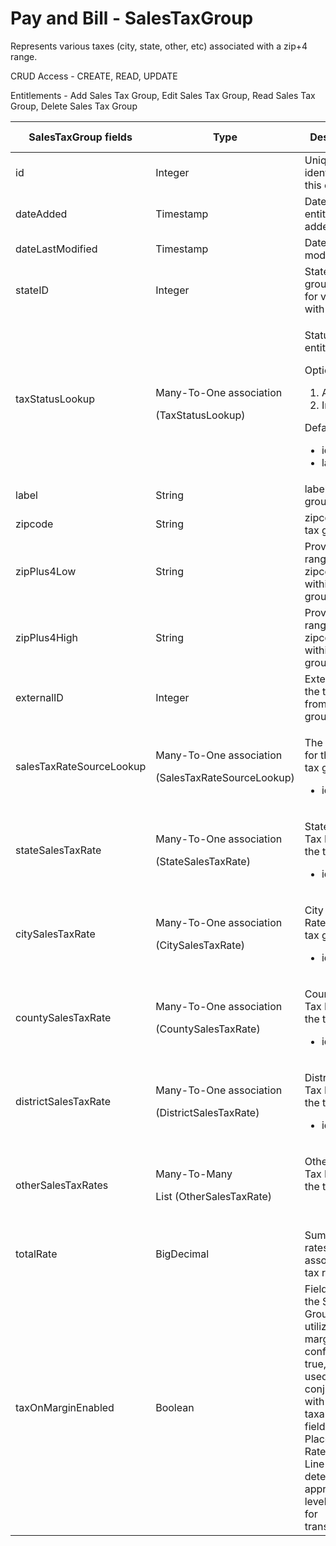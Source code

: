# Pay and Bill - SalesTaxGroup

Represents various taxes (city, state, other, etc) associated with a zip+4 range.

CRUD Access - CREATE, READ, UPDATE

Entitlements - Add Sales Tax Group, Edit Sales Tax Group, Read Sales Tax Group, Delete Sales Tax Group

<table>
    <colgroup>
        <col width="20%"/>
        <col width="20%"/>
        <col width="20%"/>
        <col width="20%"/>
        <col width="20%"/>
    </colgroup>
    <thead>
        <tr class="header">
            <th>SalesTaxGroup fields</th>
            <th>Type</th>
            <th>Description</th>
            <th>Not null</th>
            <th>Read-only</th>
        </tr>
    </thead>
    <tbody>
        <tr>
            <td>id</td>
            <td>Integer</td>
            <td>Unique identifier for this entity.</td>
            <td>X</td>
            <td>X</td>
        </tr>
        <tr>
            <td>dateAdded</td>
            <td>Timestamp</td>
            <td>Date the entity was added</td>
            <td>X</td>
            <td>X</td>
        </tr>
        <tr>
            <td>dateLastModified</td>
            <td>Timestamp</td>
            <td>Date last modified</td>
            <td>X</td>
            <td>X</td>
        </tr>
        <tr>
            <td>stateID</td>
            <td>Integer</td>
            <td>State id of tax group userd for validation with zip code</td>
            <td>X</td>
            <td><br/></td>
        </tr>
        <tr>
            <td>taxStatusLookup</td>
            <td><p>Many-To-One association</p>
                <div>(TaxStatusLookup)</div>
            </td>
            <td>
                <p>Status of this entity.</p>
                <p>Options are:</p>
                <ol>
                    <li>Active</li>
                    <li>Inactive</li>
                </ol>
                <p>Default fields:</p>
                <ul>
                    <li>id</li>
                    <li>label</li>
                </ul>
            </td>
            <td><br/></td>
            <td><br/></td>
        </tr>
        <tr>
            <td>label</td>
            <td>String</td>
            <td>label of tax group</td>
            <td>X</td>
            <td><br/></td>
        </tr>
        <tr>
            <td>zipcode</td>
            <td>String</td>
            <td>zipcode of tax group</td>
            <td>X</td>
            <td><br/></td>
        </tr>
        <tr>
            <td>zipPlus4Low</td>
            <td>String</td>
            <td>Provides a range of zipcodes within the tax group</td>
            <td><br/></td>
            <td><br/></td>
        </tr>
        <tr>
            <td>zipPlus4High</td>
            <td><span>String</span></td>
            <td><span>Provides a range of zipcodes within the tax group</span></td>
            <td><br/></td>
            <td><br/></td>
        </tr>
        <tr>
            <td>externalID</td>
            <td>Integer</td>
            <td>External id for the tax group, from the tax group source.</td>
            <td><br/></td>
            <td><br/></td>
        </tr>
        <tr>
            <td>salesTaxRateSourceLookup</td>
            <td><p>Many-To-One association</p>
                <p>(SalesTaxRateSourceLookup)</p></td>
            <td><p>The source for the sales tax group</p>
                <ul>
                    <li>id</li>
                </ul>
            </td>
            <td><br/></td>
            <td><br/></td>
        </tr>
        <tr>
            <td>stateSalesTaxRate</td>
            <td><p>Many-To-One association</p>
                <p>(StateSalesTaxRate)</p></td>
            <td><p>State Sales Tax Rate for the tax group.</p>
                <ul>
                    <li>id</li>
                </ul>
            </td>
            <td><br/></td>
            <td><br/></td>
        </tr>
        <tr>
            <td>citySalesTaxRate</td>
            <td><p>Many-To-One association</p>
                <p>(CitySalesTaxRate)</p></td>
            <td><p>City Sales Tax Rate for the tax group.</p>
                <ul>
                    <li>id</li>
                </ul>
            </td>
            <td><br/></td>
            <td><br/></td>
        </tr>
        <tr>
            <td>countySalesTaxRate</td>
            <td><p>Many-To-One association</p>
                <p>(CountySalesTaxRate)</p></td>
            <td><p>County Sales Tax Rate for the tax group.</p>
                <ul>
                    <li>id</li>
                </ul>
            </td>
            <td><br/></td>
            <td><br/></td>
        </tr>
        <tr>
            <td>districtSalesTaxRate</td>
            <td><p><span>Many-To-One association</span></p>
                <p><span>(DistrictSalesTaxRate)</span></p></td>
            <td><p>District Sales Tax Rate for the tax group.</p>
                <ul>
                    <li>id</li>
                </ul>
            </td>
            <td><br/></td>
            <td><br/></td>
        </tr>
        <tr>
            <td>otherSalesTaxRates</td>
            <td><p>Many-To-Many</p>
                <p>List (OtherSalesTaxRate)</p></td>
            <td><p>Other Sales Tax Rates for the tax group.</p>
                <p><br/></p></td>
            <td><br/></td>
            <td><br/></td>
        </tr>
        <tr>
            <td>totalRate</td>
            <td>BigDecimal</td>
            <td>Sum of all rates of associated tax rates</td>
            <td><br/></td>
            <td>X</td>
        </tr>
        <tr>
            <td>taxOnMarginEnabled</td>
            <td>Boolean</td>
            <td>Field marks the Sales Tax Group to utilize taxable margins. If configured to true, will be used in conjunction with taxableMargin field on Placement Rate Card Line to determine appropriate level of taxes for transactions.</td>
            <td><br/></td>
            <td><br/></td>
        </tr>
    </tbody>
</table>